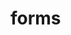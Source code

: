 <!-- generated by markdown-notes-tree -->

# forms

<!-- optional markdown-notes-tree directory description starts here -->

<!-- optional markdown-notes-tree directory description ends here -->


